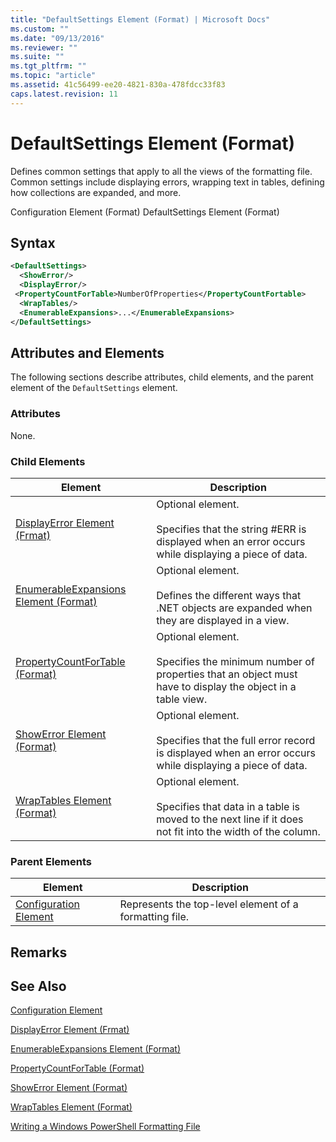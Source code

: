 ```yaml
---
title: "DefaultSettings Element (Format) | Microsoft Docs"
ms.custom: ""
ms.date: "09/13/2016"
ms.reviewer: ""
ms.suite: ""
ms.tgt_pltfrm: ""
ms.topic: "article"
ms.assetid: 41c56499-ee20-4821-830a-478fdcc33f83
caps.latest.revision: 11
---
```

# DefaultSettings Element (Format)

Defines common settings that apply to all the views of the formatting file. Common settings include displaying errors, wrapping text in tables, defining how collections are expanded, and more.

Configuration Element (Format)
DefaultSettings Element (Format)

## Syntax

```xml
<DefaultSettings>
  <ShowError/>
  <DisplayError/>
 <PropertyCountForTable>NumberOfProperties</PropertyCountFortable>
  <WrapTables/>
  <EnumerableExpansions>...</EnumerableExpansions>
</DefaultSettings>
```

## Attributes and Elements

The following sections describe attributes, child elements, and the parent element of the `DefaultSettings` element.

### Attributes

None.

### Child Elements

|Element|Description|
|-------------|-----------------|
|[DisplayError Element (Frmat)](./displayerror-element-format.md)|Optional element.<br /><br /> Specifies that the string #ERR is displayed when an error occurs while displaying a piece of data.|
|[EnumerableExpansions Element (Format)](./enumerableexpansions-element-format.md)|Optional element.<br /><br /> Defines the different ways that .NET objects are expanded when they are displayed in a view.|
|[PropertyCountForTable (Format)](./propertycountfortable-element-format.md)|Optional element.<br /><br /> Specifies the minimum number of properties that an object must have to display the object in a table view.|
|[ShowError Element (Format)](./showerror-element-format.md)|Optional element.<br /><br /> Specifies that the full error record is displayed when an error occurs while displaying a piece of data.|
|[WrapTables Element (Format)](./wraptables-element-format.md)|Optional element.<br /><br /> Specifies that data in a table is moved to the next line if it does not fit into the width of the column.|

### Parent Elements

|Element|Description|
|-------------|-----------------|
|[Configuration Element](./configuration-element-format.md)|Represents the top-level element of a formatting file.|

## Remarks

## See Also

[Configuration Element](./configuration-element-format.md)

[DisplayError Element (Frmat)](./displayerror-element-format.md)

[EnumerableExpansions Element (Format)](./enumerableexpansions-element-format.md)

[PropertyCountForTable (Format)](./propertycountfortable-element-format.md)

[ShowError Element (Format)](./showerror-element-format.md)

[WrapTables Element (Format)](./wraptables-element-format.md)

[Writing a Windows PowerShell Formatting File](./writing-a-windows-powershell-formatting-file.md)
